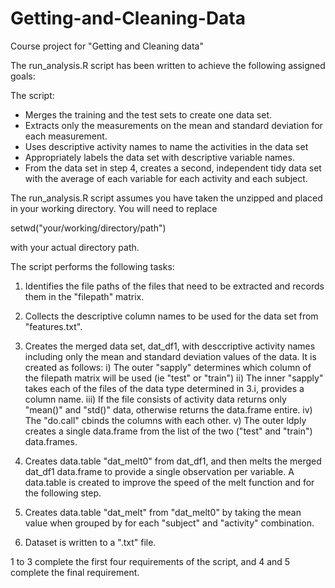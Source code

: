# Getting-and-Cleaning-Data
Course project for "Getting and Cleaning data" 

The run_analysis.R script has been written to achieve the following assigned goals:

The script:
* Merges the training and the test sets to create one data set.
* Extracts only the measurements on the mean and standard deviation for each measurement. 
* Uses descriptive activity names to name the activities in the data set
* Appropriately labels the data set with descriptive variable names. 
* From the data set in step 4, creates a second, independent tidy data set with the average of each variable for each activity and each subject.


The run_analysis.R script assumes you have taken the unzipped and placed in
your working directory. You will need to replace 

setwd("your/working/directory/path")

with your actual directory path.


The script performs the following tasks:

1. Identifies the file paths of the files that need to be extracted and records them in the 
"filepath" matrix.

2. Collects the descriptive column names to be used for the data set from "features.txt".

3. Creates the merged data set, dat_df1,  with desccriptive activity names
including only the mean and standard deviation values of the data. It is
created as follows:
	i) The outer "sapply" determines which column of the filepath matrix will be used
(ie "test" or "train")
	ii) The inner "sapply" takes each of the files of the data type determined in 3.i, 
provides a column name.
	iii) If the file consists of activity data returns only "mean()" and "std()" data, 
otherwise returns the data.frame entire.
	iv) The "do.call" cbinds the columns with each other.
	v) The outer ldply creates a single data.frame from the list of the two ("test" and "train") 
data.frames.

4. Creates data.table "dat_melt0" from dat_df1, and then melts the merged dat_df1 data.frame 
to provide a single observation per variable. A data.table is created to improve the speed of the
melt function and for the following step.

5. Creates data.table "dat_melt" from "dat_melt0" by taking the mean value when grouped by
for each "subject" and "activity" combination.

6. Dataset is written to a ".txt" file.

1 to 3 complete the first four requirements of the script, 
and 4 and 5 complete the final requirement.


